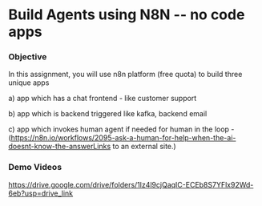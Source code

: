 # Build Agents using N8N -- no code apps

### Objective
In this assignment, you will use n8n platform (free quota) to build three unique apps 

a) app which has a chat frontend - like customer support

b) app which is backend triggered  like kafka, backend email

c) app which invokes human agent if needed for human in the loop - (https://n8n.io/workflows/2095-ask-a-human-for-help-when-the-ai-doesnt-know-the-answerLinks to an external site.)

### Demo Videos
https://drive.google.com/drive/folders/1lz4l9cjQaqIC-ECEb8S7YFlx92Wd-6eb?usp=drive_link
